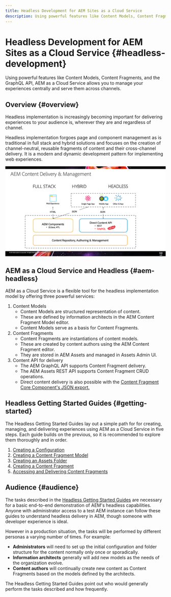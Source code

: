 ```yaml
---
title: Headless Development for AEM Sites as a Cloud Service
description: Using powerful features like Content Models, Content Fragments, and the GraphQL API, AEM as a Cloud Service allows you to manage your experiences centrally and serve them across channels.
---
```


# Headless Development for AEM Sites as a Cloud Service {#headless-development}

Using powerful features like Content Models, Content Fragments, and the GraphQL API, AEM as a Cloud Service allows you to manage your experiences centrally and serve them across channels.

## Overview {#overview}

Headless implementation is increasingly becoming important for delivering experiences to your audience is, wherever they are and regardless of channel.

Headless implementation forgoes page and component management as is traditional in full stack and hybrid solutions and focuses on the creation of channel-neutral, reusable fragments of content and their cross-channel delivery. It is a modern and dynamic development pattern for implementing web experiences.

![AEM Implementation Models](assets/aem-implementation-models.png)

## AEM as a Cloud Service and Headless {#aem-headless}

AEM as a Cloud Service is a flexible tool for the headless implementation model by offering three powerful services:

1. Content Models
   * Content Models are structured representation of content.
   * These are defined by information architects in the AEM Content Fragment Model editor.
   * Content Models serve as a basis for Content Fragments.
1. Content Fragments
   * Content Fragments are instantiations of content models.
   * These are created by content authors using the AEM Content Fragment editor.
   * They are stored in AEM Assets and managed in Assets Admin UI.
1. Content API for delivery
   * The AEM GraphQL API supports Content Fragment delivery.
   * The AEM Assets REST API supports Content Fragment CRUD operations.
   * Direct content delivery is also possible with the [Content Fragment Core Component's JSON export.](https://docs.adobe.com/content/help/en/experience-manager-core-components/using/components/content-fragment-component.html)

## Headless Getting Started Guides {#getting-started}  

The Headless Getting Started Guides lay out a simple path for for creating, managing, and delivering experiences using AEM as a Cloud Service in five steps. Each guide builds on the previous, so it is recommended to explore them thoroughly and in order.

1. [Creating a Configuration](getting-started/create-configuration.md)
1. [Creating a Content Fragment Model](getting-started/create-content-model.md)
1. [Creating an Assets Folder](getting-started/create-assets-folder.md)
1. [Creating a Content Fragment](getting-started/create-content-fragment.md)
1. [Accessing and Delivering Content Fragments](getting-started/create-api-request.md)

## Audience {#audience}

The tasks described in the [Headless Getting Started Guides](#getting-started) are necessary for a basic end-to-end demonstration of AEM's headless capabilities. Anyone with administrator access to a test AEM instance can follow these guides to understand headless delivery in AEM, though someone with developer experience is ideal.

However in a production situation, the tasks will be performed by different personas a varying number of times. For example:

* **Administrators** will need to set up the initial configuration and folder structure for the content normally only once or sporadically.
* **Information architects** generally will add new models as the needs of the organization evolve.
* **Content authors** will continually create new content as Content Fragments based on the models defined by the architects.

The Headless Getting Started Guides point out who would generally perform the tasks described and how frequently.
